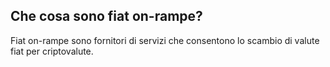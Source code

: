 ## Che cosa sono fiat on-rampe?

Fiat on-rampe sono fornitori di servizi che consentono lo scambio di valute fiat per criptovalute.